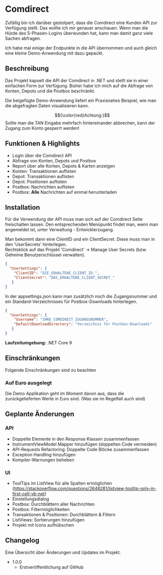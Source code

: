 # Comdirect

Zufällig bin ich darüber gestolpert, dass die Comdirect eine Kunden API zur Verfügung stellt. 
Das wollte ich mir genauer anschauen. Wenn man die Hürde des 5-Phasen-Logins überwunden hat, kann
man damit ganz viele Sachen abfragen.  
  
Ich habe mal einige der Endpunkte in die API übernommen und auch gleich eine kleine Demo-Anwendung mit dazu gepackt.

## Beschreibung
Das Projekt kapselt die API der Comdirect in .NET und stellt sie in einer einfachen Form zur Verfügung.
Bisher habe ich mich auf die Abfrage von Konten, Depots und die Postbox beschränkt.  
  
Die beigefügte Demo-Anwendung liefert ein Praxisnahes Beispiel, wie man die abgefragten Daten visualisieren kann.

$${\color{red}Achtung:}$$  Sollte man die TAN Eingabe mehrfach hintereinander abbrechen, kann der Zugang zum Konto gesperrt werden!

## Funktionen & Highlights
- Login über die Comdirect API
- Abfrage von Konten, Depots und Postbox
- Report über alle Konten, Depots & Karten anzeigen
- Konten: Transaktionen auflisten
- Depot: Transaktionen auflisten
- Depot: Positionen auflisten
- Postbox: Nachrichten auflisten
- Postbox: **Alle** Nachrichten auf einmal herunterladen

## Installation

Für die Verwendung der API muss man sich auf der Comdirect Seite freischalten lassen. 
Den entsprechenden Menüpunkt findet man, wenn man angemeldet ist, unter Verwaltung - Entwicklerzugang.  
  
Man bekommt dann eine ClientID und ein ClientSecret. Diese muss man in den 'UserSecrets' hinterlegen.  
Rechtsklick auf das Projekt 'Comdirect' -> Manage User Secrets (bzw. Geheime Benutzerschlüssel verwalten).  
```json
{
  "UserSettings": {
	"ClientID": "DIE_ERHALTENE_CLIENT_ID_",
	"ClientSecret": "DAS_ERHALTENE_CLIENT_SECRET_"
   }
}
```

In der appsettings.json kann man zusätzlich noch die Zugangsnummer und ein 
Standard-Verzeichnisses für Postbox-Downloads hinterlegen.
```json
{
  "UserSettings": {
	"Username": "IHRE_COMDIRECT_ZUGANGSNUMMER",
	"DefaultDownloadDirectory": "Verzeichnis für Postbox-Downloads"
   }
}
```

**Laufzeitumgebung:** .NET Core 9

## Einschränkungen

Folgende Einschränkungen sind zu beachten

### Auf Euro ausgelegt

Die Demo Applikation geht im Moment davon aus, dass die zurückgelieferten Werte in Euro sind. (Was sie im Regelfall auch sind)

## Geplante Änderungen

### API
- Doppelte Elemente in den Response Klassen zusammenfassen
- InstrumentViewModel Mapper hinzufügen (doppelten Code vermeiden)
- API-Requests Refactoring: Doppelte Code Blöcke zusammenfassen
- Exception Handling hinzufügen
- Kompiler-Warnungen beheben

### UI
- ToolTips im ListView für alle Spalten ermöglichen (https://stackoverflow.com/questions/2648281/listview-tooltip-only-in-first-cell-vb-net)
- Einstellungsdialog
- Postbox: Durchblättern aller Nachrichten
- Postbox: Filtermöglichkeiten
- Transaktionen & Positionen: Durchblättern & Filtern
- ListViews: Sortierungen hinzufügen
- Projekt mit Icons aufhübschen

## Changelog

Eine Übersicht über Änderungen und Updates im Projekt.

- 1.0.0
  - Erstveröffentlichung auf GitHub
